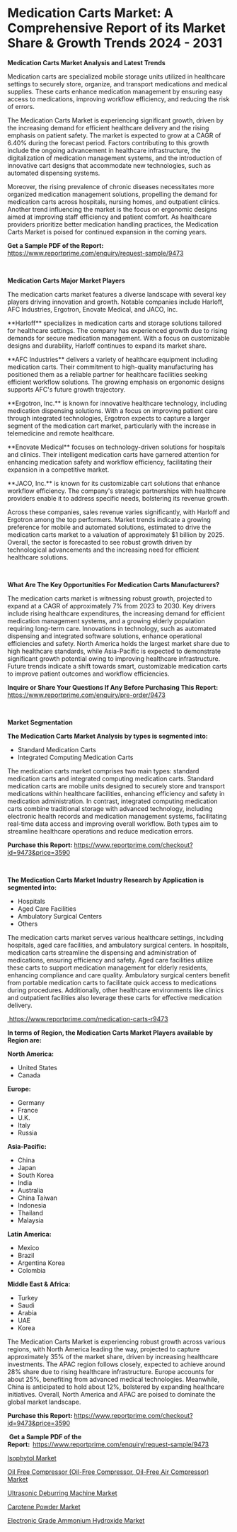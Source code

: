 <p><h1>Medication Carts Market: A Comprehensive Report of its Market Share & Growth Trends 2024 - 2031</h1></p><p><strong>Medication Carts Market Analysis and Latest Trends</strong></p>
<p><p>Medication carts are specialized mobile storage units utilized in healthcare settings to securely store, organize, and transport medications and medical supplies. These carts enhance medication management by ensuring easy access to medications, improving workflow efficiency, and reducing the risk of errors. </p><p>The Medication Carts Market is experiencing significant growth, driven by the increasing demand for efficient healthcare delivery and the rising emphasis on patient safety. The market is expected to grow at a CAGR of 6.40% during the forecast period. Factors contributing to this growth include the ongoing advancement in healthcare infrastructure, the digitalization of medication management systems, and the introduction of innovative cart designs that accommodate new technologies, such as automated dispensing systems. </p><p>Moreover, the rising prevalence of chronic diseases necessitates more organized medication management solutions, propelling the demand for medication carts across hospitals, nursing homes, and outpatient clinics. Another trend influencing the market is the focus on ergonomic designs aimed at improving staff efficiency and patient comfort. As healthcare providers prioritize better medication handling practices, the Medication Carts Market is poised for continued expansion in the coming years.</p></p>
<p><strong>Get a Sample PDF of the Report:&nbsp;</strong> <a href="https://www.reportprime.com/enquiry/request-sample/9473">https://www.reportprime.com/enquiry/request-sample/9473</a></p>
<p>&nbsp;</p>
<p><strong>Medication Carts Major Market Players</strong></p>
<p><p>The medication carts market features a diverse landscape with several key players driving innovation and growth. Notable companies include Harloff, AFC Industries, Ergotron, Enovate Medical, and JACO, Inc.</p><p>**Harloff** specializes in medication carts and storage solutions tailored for healthcare settings. The company has experienced growth due to rising demands for secure medication management. With a focus on customizable designs and durability, Harloff continues to expand its market share.</p><p>**AFC Industries** delivers a variety of healthcare equipment including medication carts. Their commitment to high-quality manufacturing has positioned them as a reliable partner for healthcare facilities seeking efficient workflow solutions. The growing emphasis on ergonomic designs supports AFC's future growth trajectory.</p><p>**Ergotron, Inc.** is known for innovative healthcare technology, including medication dispensing solutions. With a focus on improving patient care through integrated technologies, Ergotron expects to capture a larger segment of the medication cart market, particularly with the increase in telemedicine and remote healthcare.</p><p>**Enovate Medical** focuses on technology-driven solutions for hospitals and clinics. Their intelligent medication carts have garnered attention for enhancing medication safety and workflow efficiency, facilitating their expansion in a competitive market.</p><p>**JACO, Inc.** is known for its customizable cart solutions that enhance workflow efficiency. The company's strategic partnerships with healthcare providers enable it to address specific needs, bolstering its revenue growth.</p><p>Across these companies, sales revenue varies significantly, with Harloff and Ergotron among the top performers. Market trends indicate a growing preference for mobile and automated solutions, estimated to drive the medication carts market to a valuation of approximately $1 billion by 2025. Overall, the sector is forecasted to see robust growth driven by technological advancements and the increasing need for efficient healthcare solutions.</p></p>
<p>&nbsp;</p>
<p><strong>What Are The Key Opportunities For Medication Carts Manufacturers?</strong></p>
<p><p>The medication carts market is witnessing robust growth, projected to expand at a CAGR of approximately 7% from 2023 to 2030. Key drivers include rising healthcare expenditures, the increasing demand for efficient medication management systems, and a growing elderly population requiring long-term care. Innovations in technology, such as automated dispensing and integrated software solutions, enhance operational efficiencies and safety. North America holds the largest market share due to high healthcare standards, while Asia-Pacific is expected to demonstrate significant growth potential owing to improving healthcare infrastructure. Future trends indicate a shift towards smart, customizable medication carts to improve patient outcomes and workflow efficiencies.</p></p>
<p><strong>Inquire or Share Your Questions If Any Before Purchasing This Report:</strong> <a href="https://www.reportprime.com/enquiry/pre-order/9473">https://www.reportprime.com/enquiry/pre-order/9473</a></p>
<p>&nbsp;</p>
<p><strong>Market Segmentation</strong></p>
<p><strong>The Medication Carts Market Analysis by types is segmented into:</strong></p>
<p><ul><li>Standard Medication Carts</li><li>Integrated Computing Medication Carts</li></ul></p>
<p><p>The medication carts market comprises two main types: standard medication carts and integrated computing medication carts. Standard medication carts are mobile units designed to securely store and transport medications within healthcare facilities, enhancing efficiency and safety in medication administration. In contrast, integrated computing medication carts combine traditional storage with advanced technology, including electronic health records and medication management systems, facilitating real-time data access and improving overall workflow. Both types aim to streamline healthcare operations and reduce medication errors.</p></p>
<p><strong>Purchase this Report:&nbsp;</strong><a href="https://www.reportprime.com/checkout?id=9473&price=3590">https://www.reportprime.com/checkout?id=9473&price=3590</a></p>
<p>&nbsp;</p>
<p><strong>The Medication Carts Market Industry Research by Application is segmented into:</strong></p>
<p><ul><li>Hospitals</li><li>Aged Care Facilities</li><li>Ambulatory Surgical Centers</li><li>Others</li></ul></p>
<p><p>The medication carts market serves various healthcare settings, including hospitals, aged care facilities, and ambulatory surgical centers. In hospitals, medication carts streamline the dispensing and administration of medications, ensuring efficiency and safety. Aged care facilities utilize these carts to support medication management for elderly residents, enhancing compliance and care quality. Ambulatory surgical centers benefit from portable medication carts to facilitate quick access to medications during procedures. Additionally, other healthcare environments like clinics and outpatient facilities also leverage these carts for effective medication delivery.</p></p>
<p><a href="https://www.reportprime.com/medication-carts-r9473">&nbsp;https://www.reportprime.com/medication-carts-r9473</a></p>
<p><strong>In terms of Region, the Medication Carts Market Players available by Region are:</strong></p>
<p>
    <p> <strong> North America: </strong>
        <ul>
            <li>United States</li>
            <li>Canada</li>
        </ul>
        </p> 
    <p> <strong> Europe: </strong>
        <ul>
            <li>Germany</li>
            <li>France</li>
            <li>U.K.</li>
            <li>Italy</li>
            <li>Russia</li>
        </ul>
        </p> 
    <p> <strong> Asia-Pacific: </strong>
        <ul>
            <li>China</li>
            <li>Japan</li>
            <li>South Korea</li>
            <li>India</li>
            <li>Australia</li>
            <li>China Taiwan</li>
            <li>Indonesia</li>
            <li>Thailand</li>
            <li>Malaysia</li>
        </ul>
        </p> 
    <p> <strong> Latin America: </strong>
        <ul>
            <li>Mexico</li>
            <li>Brazil</li>
            <li>Argentina Korea</li>
            <li>Colombia</li>
        </ul>
        </p> 
    <p> <strong> Middle East & Africa: </strong>
        <ul>
            <li>Turkey</li>
            <li>Saudi</li>
            <li>Arabia</li>
            <li>UAE</li>
            <li>Korea</li>
        </ul>
    </p>
    </p>
<p><p>The Medication Carts Market is experiencing robust growth across various regions, with North America leading the way, projected to capture approximately 35% of the market share, driven by increasing healthcare investments. The APAC region follows closely, expected to achieve around 28% share due to rising healthcare infrastructure. Europe accounts for about 25%, benefiting from advanced medical technologies. Meanwhile, China is anticipated to hold about 12%, bolstered by expanding healthcare initiatives. Overall, North America and APAC are poised to dominate the global market landscape.</p></p>
<p><strong>Purchase this Report: </strong><a href="https://www.reportprime.com/checkout?id=9473&price=3590">https://www.reportprime.com/checkout?id=9473&price=3590</a></p>
<p>&nbsp;<strong>Get a Sample PDF of the Report:&nbsp;&nbsp;</strong><a href="https://www.reportprime.com/enquiry/request-sample/9473">https://www.reportprime.com/enquiry/request-sample/9473</a></p>
<p><strong></strong></p>
<p><p><a href="https://issuu.com/reportprime-2/docs/isophytol-market-size-2030.pptx_f3bb10518af779">Isophytol Market</a></p><p><a href="https://medium.com/@zolaj1ig/the-growth-of-the-oil-free-compressor-oil-free-compressor-oil-free-air-compressor-market-has-a70f532c36e8">Oil Free Compressor (Oil-Free Compressor, Oil-Free Air Compressor) Market</a></p><p><a href="https://www.linkedin.com/pulse/ultrasonic-deburring-machine-market-trends-growth-alg8e?trackingId=vo2BBgXATxiXszqgpJhURg%3D%3D">Ultrasonic Deburring Machine Market</a></p><p><a href="https://issuu.com/reportprime-2/docs/carotene-powder-market-size-2030.pp_761dab97d375ed">Carotene Powder Market</a></p><p><a href="https://medium.com/@zolaj1ig/the-global-electronic-grade-ammonium-hydroxide-market-is-a-dynamic-and-growing-industry-149375dd8593">Electronic Grade Ammonium Hydroxide Market</a></p></p>